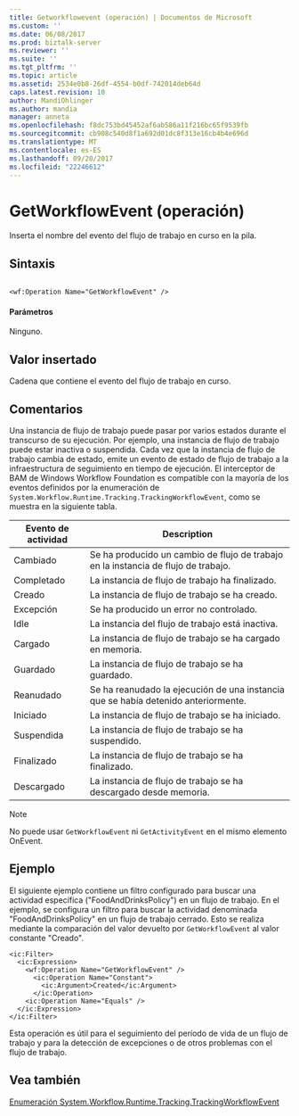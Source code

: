 ```yaml
---
title: Getworkflowevent (operación) | Documentos de Microsoft
ms.custom: ''
ms.date: 06/08/2017
ms.prod: biztalk-server
ms.reviewer: ''
ms.suite: ''
ms.tgt_pltfrm: ''
ms.topic: article
ms.assetid: 2534e0b8-26df-4554-b0df-742014deb64d
caps.latest.revision: 10
author: MandiOhlinger
ms.author: mandia
manager: anneta
ms.openlocfilehash: f8dc753bd45452af6ab586a11f216bc65f9539fb
ms.sourcegitcommit: cb908c540d8f1a692d01dc8f313e16cb4b4e696d
ms.translationtype: MT
ms.contentlocale: es-ES
ms.lasthandoff: 09/20/2017
ms.locfileid: "22246612"
---
```

# <a name="getworkflowevent"></a>GetWorkflowEvent (operación)
Inserta el nombre del evento del flujo de trabajo en curso en la pila.  
  
## <a name="syntax"></a>Sintaxis  
  
```  
  
<wf:Operation Name="GetWorkflowEvent" />  
```  
  
#### <a name="parameters"></a>Parámetros  
 Ninguno.  
  
## <a name="pushed-value"></a>Valor insertado  
 Cadena que contiene el evento del flujo de trabajo en curso.  
  
## <a name="remarks"></a>Comentarios  
 Una instancia de flujo de trabajo puede pasar por varios estados durante el transcurso de su ejecución. Por ejemplo, una instancia de flujo de trabajo puede estar inactiva o suspendida. Cada vez que la instancia de flujo de trabajo cambia de estado, emite un evento de estado de flujo de trabajo a la infraestructura de seguimiento en tiempo de ejecución. El interceptor de BAM de Windows Workflow Foundation es compatible con la mayoría de los eventos definidos por la enumeración de `System.Workflow.Runtime.Tracking.TrackingWorkflowEvent`, como se muestra en la siguiente tabla.  
  
|Evento de actividad|Description|  
|--------------------|-----------------|  
|Cambiado|Se ha producido un cambio de flujo de trabajo en la instancia de flujo de trabajo.|  
|Completado|La instancia de flujo de trabajo ha finalizado.|  
|Creado|La instancia de flujo de trabajo se ha creado.|  
|Excepción|Se ha producido un error no controlado.|  
|Idle|La instancia del flujo de trabajo está inactiva.|  
|Cargado|La instancia de flujo de trabajo se ha cargado en memoria.|  
|Guardado|La instancia de flujo de trabajo se ha guardado.|  
|Reanudado|Se ha reanudado la ejecución de una instancia que se había detenido anteriormente.|  
|Iniciado|La instancia de flujo de trabajo se ha iniciado.|  
|Suspendida|La instancia de flujo de trabajo se ha suspendido.|  
|Finalizado|La instancia de flujo de trabajo se ha finalizado.|  
|Descargado|La instancia de flujo de trabajo se ha descargado desde memoria.|  
  
> [!NOTE]
>  No puede usar `GetWorkflowEvent` ni `GetActivityEvent` en el mismo elemento OnEvent.  
  
## <a name="example"></a>Ejemplo  
 El siguiente ejemplo contiene un filtro configurado para buscar una actividad específica ("FoodAndDrinksPolicy") en un flujo de trabajo. En el ejemplo, se configura un filtro para buscar la actividad denominada "FoodAndDrinksPolicy" en un flujo de trabajo cerrado. Esto se realiza mediante la comparación del valor devuelto por `GetWorkflowEvent` al valor constante "Creado".  
  
```  
<ic:Filter>  
  <ic:Expression>  
    <wf:Operation Name="GetWorkflowEvent" />   
      <ic:Operation Name="Constant">  
        <ic:Argument>Created</ic:Argument>   
      </ic:Operation>  
    <ic:Operation Name="Equals" />   
  </ic:Expression>  
</ic:Filter>  
```  
  
 Esta operación es útil para el seguimiento del período de vida de un flujo de trabajo y para la detección de excepciones o de otros problemas con el flujo de trabajo.  
  
## <a name="see-also"></a>Vea también  
 [Enumeración System.Workflow.Runtime.Tracking.TrackingWorkflowEvent](http://go.microsoft.com/fwlink/?LinkId=119568)
